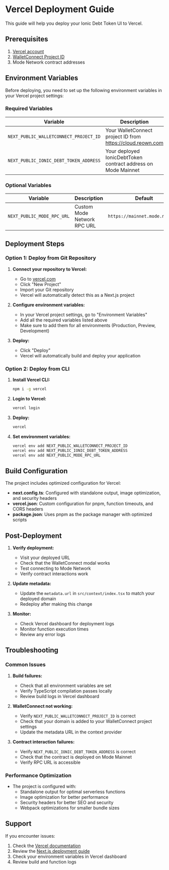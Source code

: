 # Vercel Deployment Guide

This guide will help you deploy your Ionic Debt Token UI to Vercel.

## Prerequisites

1. [Vercel account](https://vercel.com)
2. [WalletConnect Project ID](https://cloud.reown.com)
3. Mode Network contract addresses

## Environment Variables

Before deploying, you need to set up the following environment variables in your Vercel project settings:

### Required Variables

| Variable                               | Description                                                   | Example           |
| -------------------------------------- | ------------------------------------------------------------- | ----------------- |
| `NEXT_PUBLIC_WALLETCONNECT_PROJECT_ID` | Your WalletConnect project ID from https://cloud.reown.com    | `a1b2c3d4e5f6...` |
| `NEXT_PUBLIC_IONIC_DEBT_TOKEN_ADDRESS` | Your deployed IonicDebtToken contract address on Mode Mainnet | `0x1234567890...` |

### Optional Variables

| Variable                   | Description                 | Default                        |
| -------------------------- | --------------------------- | ------------------------------ |
| `NEXT_PUBLIC_MODE_RPC_URL` | Custom Mode Network RPC URL | `https://mainnet.mode.network` |

## Deployment Steps

### Option 1: Deploy from Git Repository

1. **Connect your repository to Vercel:**

   - Go to [vercel.com](https://vercel.com)
   - Click "New Project"
   - Import your Git repository
   - Vercel will automatically detect this as a Next.js project

2. **Configure environment variables:**

   - In your Vercel project settings, go to "Environment Variables"
   - Add all the required variables listed above
   - Make sure to add them for all environments (Production, Preview, Development)

3. **Deploy:**
   - Click "Deploy"
   - Vercel will automatically build and deploy your application

### Option 2: Deploy from CLI

1. **Install Vercel CLI:**

   ```bash
   npm i -g vercel
   ```

2. **Login to Vercel:**

   ```bash
   vercel login
   ```

3. **Deploy:**

   ```bash
   vercel
   ```

4. **Set environment variables:**
   ```bash
   vercel env add NEXT_PUBLIC_WALLETCONNECT_PROJECT_ID
   vercel env add NEXT_PUBLIC_IONIC_DEBT_TOKEN_ADDRESS
   vercel env add NEXT_PUBLIC_MODE_RPC_URL
   ```

## Build Configuration

The project includes optimized configuration for Vercel:

- **next.config.ts**: Configured with standalone output, image optimization, and security headers
- **vercel.json**: Custom configuration for pnpm, function timeouts, and CORS headers
- **package.json**: Uses pnpm as the package manager with optimized scripts

## Post-Deployment

1. **Verify deployment:**

   - Visit your deployed URL
   - Check that the WalletConnect modal works
   - Test connecting to Mode Network
   - Verify contract interactions work

2. **Update metadata:**

   - Update the `metadata.url` in `src/context/index.tsx` to match your deployed domain
   - Redeploy after making this change

3. **Monitor:**
   - Check Vercel dashboard for deployment logs
   - Monitor function execution times
   - Review any error logs

## Troubleshooting

### Common Issues

1. **Build failures:**

   - Check that all environment variables are set
   - Verify TypeScript compilation passes locally
   - Review build logs in Vercel dashboard

2. **WalletConnect not working:**

   - Verify `NEXT_PUBLIC_WALLETCONNECT_PROJECT_ID` is correct
   - Check that your domain is added to your WalletConnect project settings
   - Update the metadata URL in the context provider

3. **Contract interaction failures:**
   - Verify `NEXT_PUBLIC_IONIC_DEBT_TOKEN_ADDRESS` is correct
   - Check that the contract is deployed on Mode Mainnet
   - Verify RPC URL is accessible

### Performance Optimization

- The project is configured with:
  - Standalone output for optimal serverless functions
  - Image optimization for better performance
  - Security headers for better SEO and security
  - Webpack optimizations for smaller bundle sizes

## Support

If you encounter issues:

1. Check the [Vercel documentation](https://vercel.com/docs)
2. Review the [Next.js deployment guide](https://nextjs.org/docs/deployment)
3. Check your environment variables in Vercel dashboard
4. Review build and function logs
